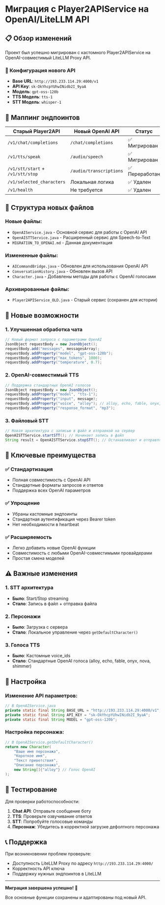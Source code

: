 # Миграция с Player2APIService на OpenAI/LiteLLM API

## 📋 Обзор изменений

Проект был успешно мигрирован с кастомного Player2APIService на OpenAI-совместимый LiteLLM Proxy API.

### 🔧 Конфигурация нового API

- **Base URL**: `http://193.233.114.29:4000/v1`
- **API Key**: `sk-OkYhcpYUhwINidb2I_9yaA`
- **Модель**: `gpt-oss-120b`
- **TTS Модель**: `tts-1`
- **STT Модель**: `whisper-1`

## 🔄 Маппинг эндпоинтов

| **Старый Player2API** | **Новый OpenAI API** | **Статус** |
|----------------------|---------------------|------------|
| `/v1/chat/completions` | `/chat/completions` | ✅ Мигрирован |
| `/v1/tts/speak` | `/audio/speech` | ✅ Мигрирован |
| `/v1/stt/start` + `/v1/stt/stop` | `/audio/transcriptions` | ✅ Переработан |
| `/v1/selected_characters` | Локальная логика | ✅ Удален |
| `/v1/health` | Не требуется | ✅ Удален |

## 📁 Структура новых файлов

### Новые файлы:
- `OpenAIService.java` - Основной сервис для работы с OpenAI API
- `OpenAISTTService.java` - Расширенный сервис для Speech-to-Text
- `MIGRATION_TO_OPENAI.md` - Данная документация

### Измененные файлы:
- `AICommandBridge.java` - Обновлен для использования OpenAI API
- `ConversationHistory.java` - Обновлен вызов API
- `Character.java` - Добавлены методы для работы с OpenAI голосами

### Архивированные файлы:
- `Player2APIService_OLD.java` - Старый сервис (сохранен для истории)

## 🚀 Новые возможности

### 1. **Улучшенная обработка чата**
```java
// Новый формат запроса с параметрами OpenAI
JsonObject requestBody = new JsonObject();
requestBody.add("messages", messagesArray);
requestBody.addProperty("model", "gpt-oss-120b");
requestBody.addProperty("max_tokens", 1000);
requestBody.addProperty("temperature", 0.7);
```

### 2. **OpenAI-совместимый TTS**
```java
// Поддержка стандартных OpenAI голосов
JsonObject requestBody = new JsonObject();
requestBody.addProperty("model", "tts-1");
requestBody.addProperty("input", message);
requestBody.addProperty("voice", "alloy"); // alloy, echo, fable, onyx, nova, shimmer
requestBody.addProperty("response_format", "mp3");
```

### 3. **Файловый STT**
```java
// Новая архитектура с записью в файл и отправкой на сервер
OpenAISTTService.startSTT(); // Начинает запись в файл
String result = OpenAISTTService.stopSTT(); // Останавливает и отправляет на транскрипцию
```

## 🎯 Ключевые преимущества

### ✅ **Стандартизация**
- Полная совместимость с OpenAI API
- Стандартные форматы запросов и ответов
- Поддержка всех OpenAI параметров

### ✅ **Упрощение**
- Убраны кастомные эндпоинты
- Стандартная аутентификация через Bearer token
- Нет необходимости в heartbeat

### ✅ **Расширяемость**
- Легко добавить новые OpenAI функции
- Совместимость с любыми OpenAI-совместимыми провайдерами
- Простая смена моделей

## ⚠️ **Важные изменения**

### 1. **STT архитектура**
- **Было**: Start/Stop streaming
- **Стало**: Запись в файл + отправка файла

### 2. **Персонажи**
- **Было**: Загрузка с сервера
- **Стало**: Локальное управление через `getDefaultCharacter()`

### 3. **Голоса TTS**
- **Было**: Кастомные voice_ids
- **Стало**: Стандартные OpenAI голоса (alloy, echo, fable, onyx, nova, shimmer)

## 🔧 **Настройка**

### Изменение API параметров:
```java
// В OpenAIService.java
private static final String BASE_URL = "http://193.233.114.29:4000/v1";
private static final String API_KEY = "sk-OkYhcpYUhwINidb2I_9yaA";
private static final String MODEL = "gpt-oss-120b";
```

### Настройка персонажа:
```java
// В OpenAIService.getDefaultCharacter()
return new Character(
    "Ваше имя персонажа", 
    "Короткое имя", 
    "Текст приветствия", 
    "Описание персонажа",
    new String[]{"alloy"} // Голос OpenAI
);
```

## 🧪 **Тестирование**

Для проверки работоспособности:

1. **Chat API**: Отправьте сообщение боту
2. **TTS**: Проверьте озвучивание ответов
3. **STT**: Попробуйте голосовые команды
4. **Персонаж**: Убедитесь в корректной загрузке дефолтного персонажа

## 📞 **Поддержка**

При возникновении проблем проверьте:
- Доступность LiteLLM Proxy по адресу `http://193.233.114.29:4000/`
- Корректность API ключа
- Поддержку нужных эндпоинтов в LiteLLM

---

**Миграция завершена успешно!** 🎉

Все основные функции сохранены и адаптированы под новый API.
